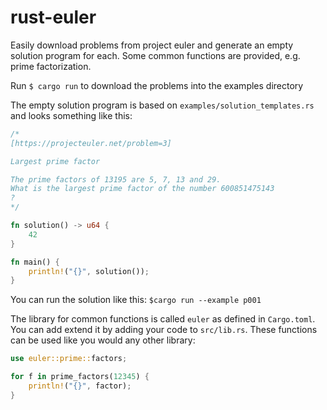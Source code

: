 # rust-euler

Easily download problems from project euler and generate an empty solution program for each.
Some common functions are provided, e.g. prime factorization.

Run `$ cargo run` to download the problems into the examples directory


The empty solution program is based on `examples/solution_templates.rs` and looks something like this:

```rust
/*
[https://projecteuler.net/problem=3]

Largest prime factor

The prime factors of 13195 are 5, 7, 13 and 29.
What is the largest prime factor of the number 600851475143
?
*/

fn solution() -> u64 {
    42
}

fn main() {
    println!("{}", solution());
}
```


You can run the solution like this:
`$cargo run --example p001`


The library for common functions is called `euler` as defined in `Cargo.toml`.
You can add extend it by adding your code to `src/lib.rs`.
These functions can be used like you would any other library:

```rust
use euler::prime::factors;

for f in prime_factors(12345) {
    println!("{}", factor);
}
```